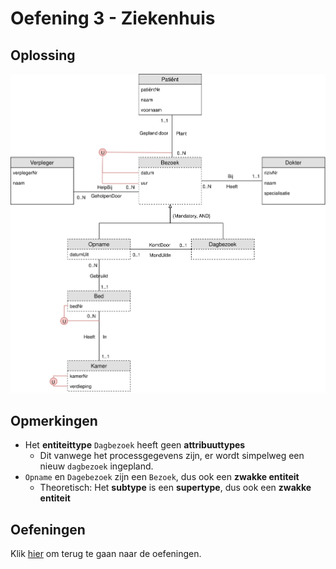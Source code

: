 # Oefening 3 - Ziekenhuis

## Oplossing
<img src="./exercise-3.svg">

## Opmerkingen
- Het **entiteittype** `Dagbezoek` heeft geen **attribuuttypes**
    - Dit vanwege het processgegevens zijn, er wordt simpelweg een nieuw `dagbezoek` ingepland.
- `Opname` en `Dagebezoek` zijn een `Bezoek`, dus ook een **zwakke entiteit**
    - Theoretisch: Het **subtype** is een **supertype**, dus ook een **zwakke entiteit**
## Oefeningen
Klik [hier](../exercises.md) om terug te gaan naar de oefeningen.
